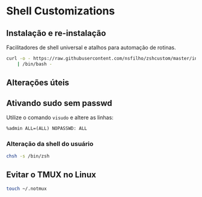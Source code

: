 # Shell Customizations

## Instalação e re-instalação

Facilitadores de shell universal e atalhos para automação de rotinas.

```sh
curl -o - https://raw.githubusercontent.com/nsfilho/zshcustom/master/install.sh \
    | /bin/bash -
```

## Alterações úteis

## Ativando sudo sem passwd

Utilize o comando `visudo` e altere as linhas:

```txt
%admin ALL=(ALL) NOPASSWD: ALL
```

### Alteração da shell do usuário

```sh
chsh -s /bin/zsh
```

## Evitar o TMUX no Linux

```sh
touch ~/.notmux
```
